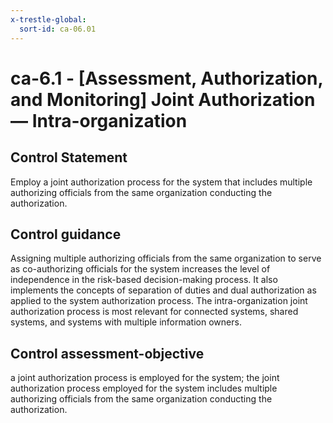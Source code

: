 ```yaml
---
x-trestle-global:
  sort-id: ca-06.01
---
```


# ca-6.1 - \[Assessment, Authorization, and Monitoring\] Joint Authorization — Intra-organization

## Control Statement

Employ a joint authorization process for the system that includes multiple authorizing officials from the same organization conducting the authorization.

## Control guidance

Assigning multiple authorizing officials from the same organization to serve as co-authorizing officials for the system increases the level of independence in the risk-based decision-making process. It also implements the concepts of separation of duties and dual authorization as applied to the system authorization process. The intra-organization joint authorization process is most relevant for connected systems, shared systems, and systems with multiple information owners.

## Control assessment-objective

a joint authorization process is employed for the system;
the joint authorization process employed for the system includes multiple authorizing officials from the same organization conducting the authorization.
